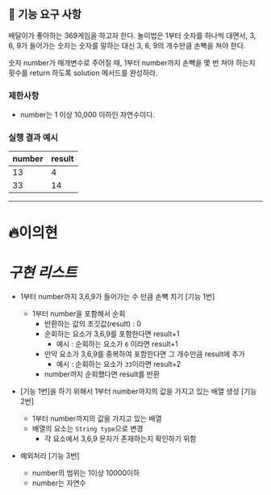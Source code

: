 ## 🚀 기능 요구 사항

배달이가 좋아하는 369게임을 하고자 한다. 놀이법은 1부터 숫자를 하나씩 대면서, 3, 6, 9가 들어가는 숫자는 숫자를 말하는 대신 3, 6, 9의 개수만큼 손뼉을 쳐야 한다.

숫자 number가 매개변수로 주어질 때, 1부터 number까지 손뼉을 몇 번 쳐야 하는지 횟수를 return 하도록 solution 메서드를 완성하라.

### 제한사항

- number는 1 이상 10,000 이하인 자연수이다.

### 실행 결과 예시

| number | result |
| ------ | ------ |
| 13     | 4      |
| 33     | 14     |

---

# 🔥이의현

# _구현 리스트_

- 1부터 number까지 3,6,9가 들어가는 수 만큼 손뼉 치기 [기능 1번]

  - 1부터 number을 포함해서 순회
    - 반환하는 값의 초깃값(result) : 0
    - 순회하는 요소가 3,6,9를 포함한다면 result+1
      - 예시 : 순회하는 요소가 `6` 이라면 result+1
    - 만약 요소가 3,6,9를 중복하여 포함한다면 그 개수만큼 result에 추가
      - 예시 : 순회하는 요소가 `33`이라면 result+2
    - number까지 순회했다면 result를 반환

- [기능 1번]을 하기 위해서 1부터 number까지의 값을 가지고 있는 배열 생성 [기능 2번]

  - 1부터 number까지의 값을 가지고 있는 배열
  - 배열의 요소는 `String type`으로 변경
    - 각 요소에서 3,6,9 문자가 존재하는지 확인하기 위함

- 예외처리 [기능 3번]

  - number의 범위는 1이상 10000이하
  - number는 자연수
